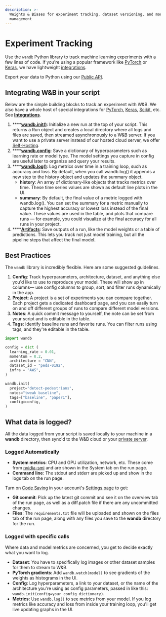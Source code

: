 ```yaml
---
description: >-
  Weights & Biases for experiment tracking, dataset versioning, and model
  management
---
```


# Experiment Tracking

Use the `wandb` Python library to track machine learning experiments with a few lines of code. If you're using a popular framework like [PyTorch](../integrations/pytorch.md) or [Keras](../integrations/keras.md), we have lightweight [integrations](../integrations/).

Export your data to Python using our [Public API](advanced/public-api-guide.md).

## Integrating W&B in your script

Below are the simple building blocks to track an experiment with W&B. We also have a whole host of special integrations for [PyTorch](../integrations/pytorch.md), [Keras](../integrations/keras.md), [Scikit](../integrations/scikit.md), etc. See [**Integrations**](../integrations/).

1. \*\*\*\*[**wandb.init\(\)**](launch.md): Initialize a new run at the top of your script. This returns a Run object and creates a local directory where all logs and files are saved, then streamed asynchronously to a W&B server. If you want to use a private server instead of our hosted cloud server, we offer [Self-Hosting](../self-hosted/).
2. \*\*\*\*[**wandb.config**](config.md): Save a dictionary of hyperparameters such as learning rate or model type. The model settings you capture in config are useful later to organize and query your results.
3. \*\*\*\*[**wandb.log\(\)**](log.md): Log metrics over time in a training loop, such as accuracy and loss. By default, when you call wandb.log\(\) it appends a new step to the history object and updates the summary object.
   * **history**: An array of dictionary-like objects that tracks metrics over time. These time series values are shown as default line plots in the UI.
   * **summary**: By default, the final value of a metric logged with wandb.log\(\). You can set the summary for a metric manually to capture the highest accuracy or lowest loss instead of the final value. These values are used in the table, and plots that compare runs — for example, you could visualize at the final accuracy for all runs in your project.
4. \*\*\*\*[**Artifacts**](../artifacts/): Save outputs of a run, like the model weights or a table of predictions. This lets you track not just model training, but all the pipeline steps that affect the final model.

## Best Practices

The `wandb` library is incredibly flexible. Here are some suggested guidelines.

1. **Config**: Track hyperparameters, architecture, dataset, and anything else you'd like to use to reproduce your model. These will show up in columns— use config columns to group, sort, and filter runs dynamically in the app.
2. **Project**: A project is a set of experiments you can compare together. Each project gets a dedicated dashboard page, and you can easily turn on and off different groups of runs to compare different model versions.
3. **Notes**: A quick commit message to yourself, the note can be set from your script and is editable in the table.
4. **Tags**: Identify baseline runs and favorite runs. You can filter runs using tags, and they're editable in the table.

```python
import wandb

config = dict (
  learning_rate = 0.01,
  momentum = 0.2,
  architecture = "CNN",
  dataset_id = "peds-0192",
  infra = "AWS",
)

wandb.init(
  project="detect-pedestrians",
  notes="tweak baseline",
  tags=["baseline", "paper1"],
  config=config,
)
```

## What data is logged?

All the data logged from your script is saved locally to your machine in a **wandb** directory, then sync'd to the W&B cloud or your [private server](../self-hosted/).

### **Logged Automatically**

* **System metrics**: CPU and GPU utilization, network, etc. These come from [nvidia-smi](https://developer.nvidia.com/nvidia-system-management-interface) and are shown in the System tab on the run page.
* **Command line**: The stdout and stderr are picked up and show in the logs tab on the run page.

Turn on [Code Saving](http://wandb.me/code-save-colab) in your account's [Settings page](https://wandb.ai/settings) to get:

* **Git commit**: Pick up the latest git commit and see it on the overview tab of the run page, as well as a diff.patch file if there are any uncommitted changes.
* **Files**: The `requirements.txt` file will be uploaded and shown on the files tab of the run page, along with any files you save to the **wandb** directory for the run.

### Logged with specific calls

Where data and model metrics are concerned, you get to decide exactly what you want to log.

* **Dataset**: You have to specifically log images or other dataset samples for them to stream to W&B.
* **PyTorch gradients**: Add `wandb.watch(model)` to see gradients of the weights as histograms in the UI.
* **Config**: Log hyperparameters, a link to your dataset, or the name of the architecture you're using as config parameters, passed in like this: `wandb.init(config=your_config_dictionary)`.
* **Metrics**: Use `wandb.log()` to see metrics from your model. If you log metrics like accuracy and loss from inside your training loop, you'll get live updating graphs in the UI.

